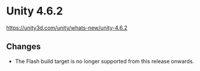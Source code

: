 # Unity 4.6.2

https://unity3d.com/unity/whats-new/unity-4.6.2

## Changes



*   The Flash build target is no longer supported from this release onwards.